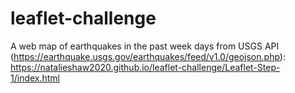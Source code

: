 # leaflet-challenge
A web map of earthquakes in the past week days from USGS API (https://earthquake.usgs.gov/earthquakes/feed/v1.0/geojson.php): https://natalieshaw2020.github.io/leaflet-challenge/Leaflet-Step-1/index.html